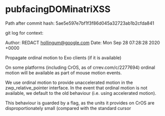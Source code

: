 # pubfacingDOMinatriXSS

Path after commit hash: 5ae5e597e7bf1f3f86d045a32723ab1b2cfda841

git log for context:

Author: REDACT <hollingum@google.com>
Date:   Mon Sep 28 07:28:28 2020 +0000

Propagate ordinal motion to Exo clients (if it is available)

On some platforms (including CrOS, as of crrev.com/c/2277694) ordinal
motion will be available as part of mouse motion events.

We use ordinal motion to provide unaccelerated motion in the
zwp_relative_pointer interface. In the event that ordinal motion is not
available, we default to the old behaviour (i.e. using accelerated
motion).

This behaviour is guarded by a flag, as the units it provides on CrOS
are disproportionately small (compared with the standard cursor
